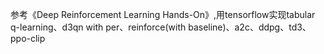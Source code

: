 参考《Deep Reinforcement Learning Hands-On》,用tensorflow实现tabular q-learning、d3qn with per、reinforce(with baseline)、a2c、ddpg、td3、ppo-clip
